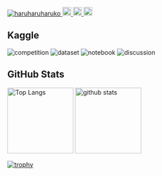 <p align="left"> 
    
  <a href="https://github.com/haruharuharuko/haruharuharuko/">
    <img src="https://komarev.com/ghpvc/?username=haruharuharuko" alt="haruharuharuko" />
  </a>
  
  <a href="https://www.kaggle.com/satoshissss">
    <img height="20" src="https://road-to-kaggle-grandmaster.vercel.app/api/simple/satoshissss" />
  </a>
  
  <a href="http://twitter.com/__SatoshiSsSs__">
    <img height="20" src="https://img.shields.io/twitter/follow/__SatoshiSsSs__?label=Twitter&logo=twitter&style=flat" />
  </a>
  
  <a href="https://github.com/haruharuharuko">
    <img height="20" src="https://img.shields.io/github/followers/haruharuharuko?label=follow&logo=github&style=flat" />
  </a>

</p>

## Kaggle

![competition](https://road-to-kaggle-grandmaster.vercel.app/api/badges/satoshissss/competition)
![dataset](https://road-to-kaggle-grandmaster.vercel.app/api/badges/satoshissss/dataset)
![notebook](https://road-to-kaggle-grandmaster.vercel.app/api/badges/satoshissss/notebook)
![discussion](https://road-to-kaggle-grandmaster.vercel.app/api/badges/satoshissss/discussion)


## GitHub Stats


<p align="left"> 
  <img alt="Top Langs" height="150px" src="https://github-readme-stats.vercel.app/api/top-langs/?username=haruharuharuko&layout=compact&theme=algolia&show_icons=true" />
  <img alt="github stats" height="150px" src="https://github-readme-stats.vercel.app/api?username=haruharuharuko&theme=algolia&show_icons=true" />
</p>

[![trophy](https://github-profile-trophy.vercel.app/?username=haruharuharuko&theme=algolia&column=7
)](https://github.com/ryo-ma/github-profile-trophy)
